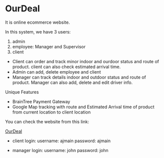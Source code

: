 # OurDeal

It is online ecommerce website.

In this system, we have 3 users:
1. admin
2. employee: Manager and Supervisor
3. client

- Client can order and track minor indoor and ourdoor status and route of product. client can also check estimated arrival time.
- Admin can add, delete employee and client
- Manager can track details indoor and outdoor status and route of product. Manager can also add, delete and edit driver info.

Unique Features
- BrainTree Payment Gateway
- Google Map tracking with route and Estimated Arrival time of product from current location to client location

You can check the website from this link:

[OurDeal](http://ourdeal.bid/)

- client login: username: ajmain password: ajmain




- manager login: username: john password: john
